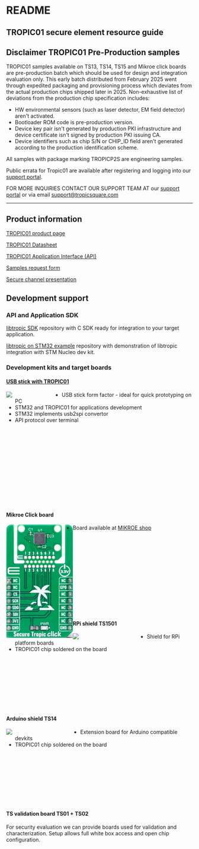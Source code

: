 # README

## TROPIC01 secure element resource guide

## Disclaimer TROPIC01 Pre-Production samples

TROPIC01 samples available on TS13, TS14, TS15 and Mikroe click boards are pre-production batch which should be used for design and integration evaluation only. This early batch distributed from February 2025 went through expedited packaging and provisioning process which deviates from the actual production chips shipped later in 2025. Non-exhaustive list of deviations from the production chip specification includes:

* HW environmental sensors (such as laser detector, EM field detector) aren't activated.
* Bootloader ROM code is pre-production version.
* Device key pair isn't generated by production PKI infrastructure and device certificate isn't signed by production PKI issuing CA.
* Device identifiers such as chip S/N or CHIP\_ID field aren't generated according to the production identification scheme.

All samples with package marking TROPICP2S are engineering samples.

Public errata for Tropic01 are available after registering and logging into our [support portal](https://support.tropicsquare.com).

FOR MORE INQUIRIES CONTACT OUR SUPPORT TEAM AT our [support portal](https://support.tropicsquare.com) or via email support@tropicsquare.com

***

## Product information

[TROPIC01 product page](https://tropicsquare.com/tropic01)

[TROPIC01 Datasheet](doc/datasheet/ODD_tropic01_datasheet_revA6.pdf)

[TROPIC01 Application Interface (API)](doc/api/tropic01_user_api_v1.1.2.pdf)

[Samples request form](https://tropicsquare.com/samples)

[Secure channel presentation](https://cdn.prod.website-files.com/625faf6f5e93e941317bb67f/66e981e79dee26dc81650c11_ches24_jerabek_final_key.pdf)

## Development support

### API and Application SDK

[libtropic SDK](https://github.com/tropicsquare/libtropic) repository with C SDK ready for integration to your target application.

[libtropic on STM32 example](https://github.com/tropicsquare/libtropic-stm32) repository with demonstration of libtropic integration with STM Nucleo dev kit.

### Development kits and target boards

#### [USB stick with TROPIC01](https://github.com/tropicsquare/ts-dev-kits/blob/main/ts1302-usb-dev-kit.md)
<img src="doc/boards/ts1301_top_assembled.png" width="150" align="left">    

* USB stick form factor - ideal for quick prototyping on PC
* STM32 and TROPIC01 for applications development
* STM32 implements usb2spi convertor
* API protocol over terminal


<br><br><br><br><br><br><br><br><br><br><br><br>
#### Mikroe Click board
<img src="doc/boards/secure-tropic-click.png" width="180" align="left"> 

* Board available at [MIKROE shop](https://www.mikroe.com/secure-tropic-click)
<br><br><br><br><br><br><br><br><br><br><br><br><br><br>
#### RPi shield TS1501
<img src="doc/boards/ts1501_top_assembled.png" width="200" align="left"> 

* Shield for RPi platform boards
* TROPIC01 chip soldered on the board

<br><br><br><br><br><br><br><br>
#### Arduino shield TS14
<img src="doc/boards/ts1401_top_assembled.png" width="200" align="left">

* Extension board for Arduino compatible devkits
* TROPIC01 chip soldered on the board


<br><br><br><br><br><br><br><br>
#### TS validation board TS01 + TS02
For security evaluation we can provide boards used for validation and characterization.  Setup allows full white box access and open chip configuration.

